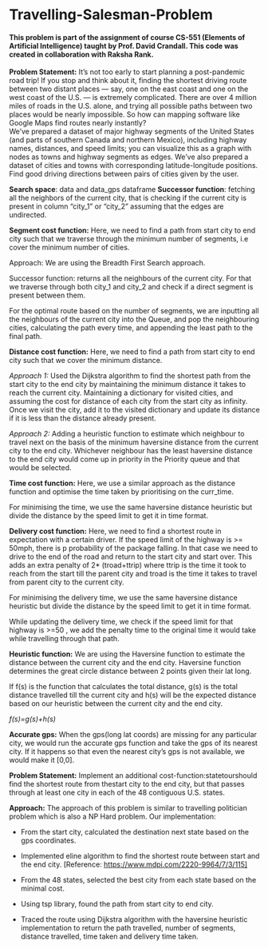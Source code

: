 # Travelling-Salesman-Problem

#### This problem is part of the assignment of course CS-551 (Elements of Artificial Intelligence) taught by Prof. David Crandall. This code was created in collaboration with Raksha Rank.

**Problem Statement:**
It’s not too early to start planning a post-pandemic road trip!  If you stop and think about it, finding the
shortest driving route between two distant places — say, one on the east coast and one on the west coast of
the U.S. — is extremely complicated.  There are over 4 million miles of roads in the U.S. alone, and trying
all possible paths between two places would be nearly impossible.  So how can mapping software like Google
Maps find routes nearly instantly?    
We’ve prepared a dataset of major highway segments of the United States (and parts of southern Canada
and  northern  Mexico),  including  highway  names,  distances,  and  speed  limits;  you  can  visualize  this  as  a
graph  with  nodes  as  towns  and  highway  segments  as  edges.   We’ve  also  prepared  a  dataset  of  cities  and
towns with corresponding latitude-longitude positions.  Find good driving directions between
pairs of cities given by the user.


**Search space**: data and data_gps dataframe
**Successor function**: fetching all the neighbors of the current city, that is checking if the current city is present in column “city_1” or “city_2” assuming that the edges are undirected.

**Segment cost function:**
Here, we need to find a path from start city to end city such that we traverse through the minimum number of segments, i.e cover the minimum number of cities.

Approach:
We are using the Breadth First Search approach. 

Successor function: returns all the neighbours of the current city. For that we traverse through both city_1 and city_2 and check if a direct segment is present between them.
 
For the optimal route based on the number of segments, we are inputting all the neighbours of the current city into the Queue, and pop the neighbouring cities, calculating the path every time, and appending the least path to the final path. 

**Distance cost function:**
Here, we need to find a path from start city to end city such that we cover the minimum distance.

_Approach 1:_
Used the Dijkstra algorithm to find the shortest path from the start city to the end city by maintaining the minimum distance it takes to reach the current city. 
Maintaining a dictionary for visited cities, and assuming the cost for distance of each city from the start city as infinity. Once we visit the city, add it to the visited dictionary and update its distance if it is less than the distance already present. 

_Approach 2:_
Adding a heuristic function to estimate which neighbour to travel next on the basis of the minimum haversine distance from the current city to the end city. 
Whichever neighbour has the least haversine distance to the end city would come up in priority in the Priority queue and that would be selected. 

**Time cost function:**
Here, we use a similar approach as the distance function and optimise the time taken by prioritising on the curr_time.

For minimising the time, we use the same haversine distance heuristic but divide the distance by the speed limit to get it in time format. 

**Delivery cost function:**
Here, we need to find a shortest route in expectation with a certain driver. If the speed limit of the highway is >= 50mph, there is p probability of the package falling. In that case we need to drive to the end of the road and return to the start city and start over. This adds an extra penalty of 2* (troad+ttrip) where ttrip is the time it took to reach from the start till the parent city and troad is the time it takes to travel from parent city to the current city. 

For minimising the delivery time, we use the same haversine distance heuristic but divide the distance by the speed limit to get it in time format. 

While updating the delivery time, we check if the speed limit for that highway is >=50 , we add the penalty time to the original time it would take while travelling through that path. 

**Heuristic function:**
We are using the Haversine  function to estimate the distance between the current city and the end city. Haversine function determines the great circle distance between 2 points given their lat long.

If f(s) is the function that calculates the total distance, g(s) is the total distance travelled till the current city and h(s) will be the expected distance based on our heuristic between the current city and the end city.

_f(s)=g(s)+h(s)_

**Accurate gps:**
When the gps(long lat coords) are missing for any particular city, we would run the accurate gps function and take the gps of its nearest city.
If it happens so that even the nearest city’s gps is not available, we would make it [0,0].


**Problem Statement:** Implement an additional cost-function:statetourshould find the shortest route from thestart city to the end city, but that passes through at least one city in each of the 48 contiguous U.S. states.

**Approach:**
The approach of this problem is similar to travelling politician problem which is also a NP Hard problem. 
Our implementation: 

- From the start city, calculated the destination next state based on the gps coordinates.

- Implemented eline algorithm to find the shortest route between start and the end city. [Reference: https://www.mdpi.com/2220-9964/7/3/115]
- From the 48 states, selected the best city from each state based on the minimal cost.
- Using tsp library, found the path from start city to end city.
- Traced the route using Dijkstra algorithm with the haversine heuristic implementation to return the path travelled, number of segments, distance travelled, time taken and delivery time taken.
